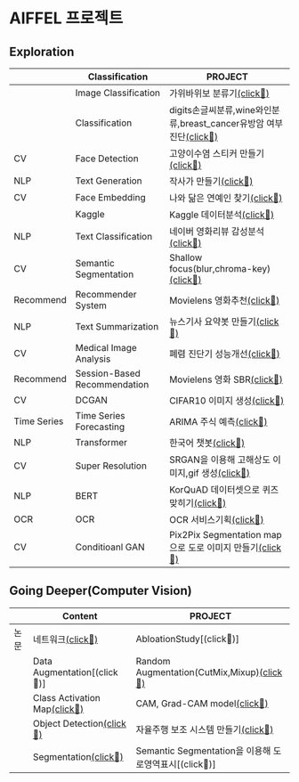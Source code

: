 # AIFFEL 프로젝트

## Exploration
||Classification   |PROJECT   |
|---|---|---|
|   |Image Classification|가위바위보 분류기[(click🚀)](https://github.com/Kingeun/AIFFEL_PROJECT/blob/main/EXPLORATION_1/R_S_P.ipynb)|
|   |Classification|digits손글씨분류,wine와인분류,breast_cancer유방암 여부진단[(click🚀)](https://github.com/Kingeun/AIFFEL_PROJECT/tree/main/EXPLORATION_2)|
| CV |Face Detection|고양이수염 스티커 만들기[(click🚀)](https://github.com/Kingeun/AIFFEL_PROJECT/blob/main/EXPLORATION_3/E3_CAMERA_STICKER.ipynb)|
|  NLP |Text Generation|작사가 만들기[(click🚀)](https://github.com/Kingeun/AIFFEL_PROJECT/blob/main/EXPLORATION_4/E4_Nice_lyricist.ipynb)|
| CV |Face Embedding|나와 닮은 연예인 찾기[(click🚀)](https://github.com/Kingeun/AIFFEL_PROJECT/blob/main/EXPLORATION_5/E5_SimilarFace.ipynb)|
|  |Kaggle|Kaggle 데이터분석[(click🚀)](https://github.com/Kingeun/AIFFEL_PROJECT/blob/main/EXPLORATION_6/E6_Kaggle_house_price_prediction.ipynb)|
|  NLP |Text Classification|네이버 영화리뷰 감성분석[(click🚀)](https://github.com/Kingeun/AIFFEL_PROJECT/blob/main/EXPLORATION_7/E7_Naver_MoiveReview_Sentiment_Analysis.ipynb)|
|  CV |Semantic Segmentation|Shallow focus(blur,chroma-key)[(click🚀)](https://github.com/Kingeun/AIFFEL_PROJECT/blob/main/EXPLORATION_8/EX8_Semantic_segmentation.ipynb)|
|  Recommend |Recommender System|Movielens 영화추천[(click🚀)](https://github.com/Kingeun/AIFFEL_PROJECT/blob/main/EXPLORATION_9/EX9_Movie_Recommendation.ipynb)|
| NLP |Text Summarization|뉴스기사 요약봇 만들기[(click🚀)](https://github.com/Kingeun/AIFFEL_PROJECT/blob/main/EXPLORATION_10/EXP10_News_summary.ipynb)|
|  CV |Medical Image Analysis|폐렴 진단기 성능개선[(click🚀)](https://github.com/Kingeun/AIFFEL_PROJECT/blob/main/EXPLORATION_11/EX11_Pneumonia_diagnosis.ipynb)|
|Recommend|Session-Based Recommendation|Movielens 영화 SBR[(click🚀)](https://github.com/Kingeun/AIFFEL_PROJECT/blob/main/EXPLORATION_12/EXP12_Session_based_Recommendation.ipynb)|
|  CV |DCGAN|CIFAR10 이미지 생성[(click🚀)](https://github.com/Kingeun/AIFFEL_PROJECT/blob/main/EXPLORATION_13/EXP_13_DCGAN_CIFAR-10.ipynb)|
| Time Series|Time Series Forecasting|ARIMA 주식 예측[(click🚀)](https://github.com/Kingeun/AIFFEL_PROJECT/blob/main/EXPLORATION_14/EX14_Stock_Prediction_ARIMA.ipynb)|
|  NLP|Transformer|한국어 챗봇[(click🚀)](https://github.com/Kingeun/AIFFEL_PROJECT/blob/main/EXPLORATION_15/EXP15_Transformer_Chatbot.ipynb)|
|  CV|Super Resolution|SRGAN을 이용해 고해상도 이미지,gif 생성[(click🚀)](https://github.com/Kingeun/AIFFEL_PROJECT/blob/main/EXPLORATION_16/EX16_SRGAN_picture_clear.ipynb)|
|  NLP|BERT|KorQuAD 데이터셋으로 퀴즈 맞히기[(click🚀)](https://github.com/Kingeun/AIFFEL_PROJECT/blob/main/EXPLORATION_17/EX17_BERT.ipynb)|
|  OCR|OCR|OCR 서비스기획[(click🚀)](https://github.com/Kingeun/AIFFEL_PROJECT/blob/main/EXPLORATION_18/EX18_OCR.ipynb)|
|  CV|Conditioanl GAN|Pix2Pix Segmentation map으로 도로 이미지 만들기[(click🚀)](https://github.com/Kingeun/AIFFEL_PROJECT/blob/main/EXPLORATION_19/EX19_Pix2Pix.ipynb)|


## Going Deeper(Computer Vision)
|   |Content|PROJECT|
|---|---|---|
|논문|네트워크[(click🚀)](https://github.com/Kingeun/AIFFEL_PROJECT/blob/main/GoingDeeper_01/%EB%B0%B1%EB%B3%B8_%EB%84%A4%ED%8A%B8%EC%9B%8C%ED%81%AC_%EA%B5%AC%EC%A1%B0_%EC%83%81%EC%84%B8%EB%B6%84%EC%84%9D.ipynb)|AbloationStudy[(click🚀)]|
|   |Data Augmentation[(click🚀)]|Random Augmentation(CutMix,Mixup)[(click🚀)]()|
|   |Class Activation Map[(click🚀)](https://github.com/Kingeun/AIFFEL_PROJECT/tree/main/GoingDeeper_05)|CAM, Grad-CAM model[(click🚀)](https://github.com/Kingeun/AIFFEL_PROJECT/blob/main/GoingDeeper_06/Class_Activation_Map_%EB%A7%8C%EB%93%A4%EA%B8%B0.ipynb)|
|   |Object Detection[(click🚀)]()|자율주행 보조 시스템 만들기[(click🚀)]()|
|   |Segmentation[(click🚀)](https://github.com/Kingeun/AIFFEL_PROJECT/blob/main/GoingDeeper_07/Object_Detection%20(1).ipynb)|Semantic Segmentation을 이용해 도로영역표시[(click🚀)]|
